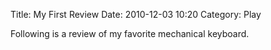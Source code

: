 Title: My First Review
Date: 2010-12-03 10:20
Category: Play

Following is a review of my favorite mechanical keyboard.